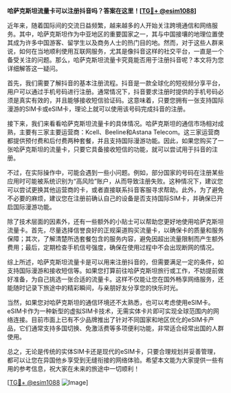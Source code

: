 **哈萨克斯坦流量卡可以注册抖音吗？答案在这里！[[TG💪+ @esim1088](https://t.me/s/esim1088)]**

近年来，随着国际间的交流日益频繁，越来越多的人开始关注跨境通信和网络服务。其中，哈萨克斯坦作为中亚地区的重要国家之一，其与中国接壤的地理位置使其成为许多中国游客、留学生以及商务人士的热门目的地。然而，对于这些人群来说，如何在当地顺利使用互联网服务，尤其是像抖音这样的社交平台，一直是一个备受关注的问题。那么，哈萨克斯坦流量卡究竟能否用于注册抖音呢？本文将为您详细解答这一疑问。

首先，我们需要了解抖音的基本注册流程。抖音是一款全球化的短视频分享平台，用户可以通过手机号码进行注册。通常情况下，抖音要求注册时提供的手机号码必须是真实有效的，并且能够接收短信验证码。这意味着，只要您拥有一张支持国际漫游的SIM卡或eSIM卡，理论上就可以使用该号码完成抖音的注册。

接下来，我们来看看哈萨克斯坦流量卡的具体情况。哈萨克斯坦的通信市场相对成熟，主要有三家主要运营商：Kcell、Beeline和Astana Telecom。这三家运营商都提供预付费和后付费两种套餐，并且支持国际漫游功能。因此，如果您购买了一张哈萨克斯坦的流量卡，只要它具备接收短信的功能，就可以尝试用于抖音的注册。

不过，在实际操作中，可能会遇到一些小问题。例如，部分国家的号码在注册某些应用时可能被系统识别为“高风险”账户，从而导致注册失败。这种情况下，建议您可以尝试更换其他运营商的卡，或者直接联系抖音客服寻求帮助。此外，为了避免不必要的麻烦，建议您在注册前确认自己的设备是否支持国际SIM卡，并确保已开启国际漫游功能。

除了技术层面的因素外，还有一些额外的小贴士可以帮助您更好地使用哈萨克斯坦流量卡。首先，尽量选择信誉良好的正规渠道购买流量卡，以确保卡的质量和服务保障；其次，了解清楚所选套餐包含的服务内容，避免因超出流量限制而产生额外费用；最后，定期检查手机信号强度，确保在使用过程中不会出现断网的情况。

综上所述，哈萨克斯坦流量卡是可以用来注册抖音的，但需要满足一定的条件，如支持国际漫游和接收短信等。如果您打算前往哈萨克斯坦旅行或工作，不妨提前做好准备，为自己挑选一张合适的流量卡。这样不仅能让您在国外畅享网络服务，还能随时记录下旅途中的精彩瞬间，与亲朋好友分享您的快乐时光。

当然，如果您对哈萨克斯坦的通信环境还不太熟悉，也可以考虑使用eSIM卡。eSIM卡作为一种新型的虚拟SIM卡技术，无需实体卡片即可实现全球范围内的网络连接。目前市面上已有不少品牌推出了针对不同国家和地区优化的eSIM卡产品，它们通常支持多国切换、免激活费等多项便利功能，非常适合经常出国的人群使用。

总之，无论是传统的实体SIM卡还是现代的eSIM卡，只要合理规划并妥善管理，都可以让您在异国他乡享受到无缝衔接的网络体验。希望本文能为大家提供一些有用的参考信息，祝大家在未来的旅途中一切顺利！

[[TG💪+ @esim1088](https://t.me/s/esim1088) ![Image](https://i.postimg.cc/4NQfJmqS/Snipaste-2025-05-13-00-14-12.png)]